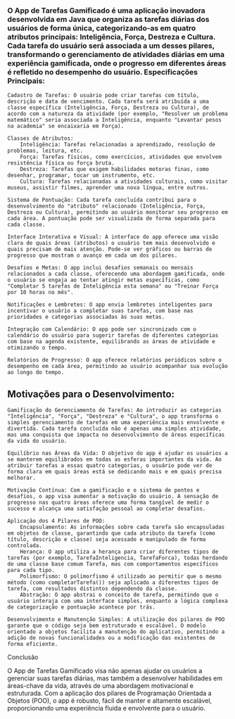 <h3>O App de Tarefas Gamificado é uma aplicação inovadora desenvolvida em Java que organiza as tarefas diárias dos usuários de forma única, categorizando-as em quatro atributos principais: Inteligência, Força, Destreza e Cultura. Cada tarefa do usuário será associada a um desses pilares, transformando o gerenciamento de atividades diárias em uma experiência gamificada, onde o progresso em diferentes áreas é refletido no desempenho do usuário.
Especificações Principais:</h3>

    Cadastro de Tarefas: O usuário pode criar tarefas com título, descrição e data de vencimento. Cada tarefa será atribuída a uma classe específica (Inteligência, Força, Destreza ou Cultura), de acordo com a natureza da atividade (por exemplo, "Resolver um problema matemático" seria associada a Inteligência, enquanto "Levantar pesos na academia" se encaixaria em Força).

    Classes de Atributos:
        Inteligência: Tarefas relacionadas a aprendizado, resolução de problemas, leitura, etc.
        Força: Tarefas físicas, como exercícios, atividades que envolvem resistência física ou força bruta.
        Destreza: Tarefas que exigem habilidades motoras finas, como desenhar, programar, tocar um instrumento, etc.
        Cultura: Tarefas relacionadas a atividades culturais, como visitar museus, assistir filmes, aprender uma nova língua, entre outros.

    Sistema de Pontuação: Cada tarefa concluída contribui para o desenvolvimento do "atributo" relacionado (Inteligência, Força, Destreza ou Cultura), permitindo ao usuário monitorar seu progresso em cada área. A pontuação pode ser visualizada de forma separada para cada classe.

    Interface Interativa e Visual: A interface do app oferece uma visão clara de quais áreas (atributos) o usuário tem mais desenvolvido e quais precisam de mais atenção. Pode-se ver gráficos ou barras de progresso que mostram o avanço em cada um dos pilares.

    Desafios e Metas: O app inclui desafios semanais ou mensais relacionados a cada classe, oferecendo uma abordagem gamificada, onde o usuário se engaja ao tentar atingir metas específicas, como "Completar 5 tarefas de Inteligência esta semana" ou "Treinar Força por 10 horas no mês".

    Notificações e Lembretes: O app envia lembretes inteligentes para incentivar o usuário a completar suas tarefas, com base nas prioridades e categorias associadas às suas metas.

    Integração com Calendário: O app pode ser sincronizado com o calendário do usuário para sugerir tarefas de diferentes categorias com base na agenda existente, equilibrando as áreas de atividade e otimizando o tempo.

    Relatórios de Progresso: O app oferece relatórios periódicos sobre o desempenho em cada área, permitindo ao usuário acompanhar sua evolução ao longo do tempo.

<h2>Motivações para o Desenvolvimento:</h2>

    Gamificação do Gerenciamento de Tarefas: Ao introduzir as categorias "Inteligência", "Força", "Destreza" e "Cultura", o app transforma o simples gerenciamento de tarefas em uma experiência mais envolvente e divertida. Cada tarefa concluída não é apenas uma simples atividade, mas uma conquista que impacta no desenvolvimento de áreas específicas da vida do usuário.

    Equilíbrio nas Áreas da Vida: O objetivo do app é ajudar os usuários a se manterem equilibrados em todas as esferas importantes da vida. Ao atribuir tarefas a essas quatro categorias, o usuário pode ver de forma clara em quais áreas está se dedicando mais e em quais precisa melhorar.

    Motivação Contínua: Com a gamificação e o sistema de pontos e desafios, o app visa aumentar a motivação do usuário. A sensação de progresso nas quatro áreas oferece uma forma tangível de medir o sucesso e alcança uma satisfação pessoal ao completar desafios.

    Aplicação dos 4 Pilares de POO:
        Encapsulamento: As informações sobre cada tarefa são encapsuladas em objetos de classe, garantindo que cada atributo da tarefa (como título, descrição e classe) seja acessado e manipulado de forma controlada.
        Herança: O app utiliza a herança para criar diferentes tipos de tarefas (por exemplo, TarefaInteligencia, TarefaForca), todas herdando de uma classe base comum Tarefa, mas com comportamentos específicos para cada tipo.
        Polimorfismo: O polimorfismo é utilizado ao permitir que o mesmo método (como completarTarefa()) seja aplicado a diferentes tipos de tarefa, com resultados distintos dependendo da classe.
        Abstração: O app abstrai o conceito de tarefa, permitindo que o usuário interaja com uma interface simples, enquanto a lógica complexa de categorização e pontuação acontece por trás.

    Desenvolvimento e Manutenção Simples: A utilização dos pilares de POO garante que o código seja bem estruturado e escalável. O modelo orientado a objetos facilita a manutenção do aplicativo, permitindo a adição de novas funcionalidades ou a modificação das existentes de forma eficiente.
<p>
Conclusão

O App de Tarefas Gamificado visa não apenas ajudar os usuários a gerenciar suas tarefas diárias, mas também a desenvolver habilidades em áreas-chave da vida, através de uma abordagem motivacional e estruturada. Com a aplicação dos pilares de Programação Orientada a Objetos (POO), o app é robusto, fácil de manter e altamente escalável, proporcionando uma experiência fluida e envolvente para o usuário.</p>
